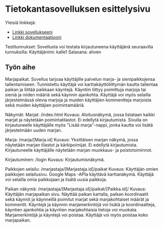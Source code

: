 # Tietokantasovelluksen esittelysivu

Yleisiä linkkejä:

* [Linkki sovellukseeni](http://mkotola.users.cs.helsinki.fi/marjapaikat/)
* [Linkki dokumentaatiooni](https://github.com/mikkokotola/Marjapaikat/blob/master/doc/dokumentaatio.pdf)

Testitunnukset:
Sovellusta voi testata kirjautuneena käyttäjänä seuraavilla tunnuksilla:
Käyttäjänimi: kalle1
Salasana: ahven

## Työn aihe

Marjapaikat. Sovellus tarjoaa käyttäjille palvelun marja- ja sienipaikkojensa
tallentamiseen. Tunnistettu käyttäjä voi karttakäyttöliittymän kautta
tallentaa paikan ja liittää paikkaan käyntejä. Käyntiin liittyy poimittuja
marjoja tai sieniä ja niiden määriä sekä käynnin ajankohta. Käyttäjä voi myös
selailla järjestelmässä olevia marjoja ja muiden käyttäjien kommentteja
marjoista sekä muiden käyttäjien poimintamääriä.

Näkymät:
Marjat:
/index.html
Kuvaus: Aloitusnäkymä, jossa listataan kaikki marjat ja näytetään poimintatilastot. Ei edellytä kirjautumista. Sivulla on kirjautuneelle käyttäjälle myös "Lisää marja"-nappi, jonka kautta voi lisätä järjestelmään uuden marjan.

Marja:
/marja/[Marja.id]
Kuvaus: Yksittäisen marjan näkymä, jossa näytetään marjan tilastot ja kärkipoimijat. Ei edellytä kirjautumista. Kirjautuneelle käyttäjälle näytetään marjan muokkaus- ja poistotoiminnot.

Kirjautuminen:
/login
Kuvaus: Kirjautumisnäkymä.

Paikkojen selailu:
/marjastaja/[Marjastaja.id]/paikat
Kuvaus: Käyttäjän omien paikkojen selailusivu. Google Maps -APIa käyttävä karttanäkymä. Käyttäjä voi selailla omia paikkojaan ja lisätä uusia paikkoja.

Paikan näkymä:
/marjastaja/[Marjastaja.id]/paikat/[Paikka.id]/
Kuvaus: Käyttäjän marjapaikan sivu. Näyttää paikan kartalla, paikan koordinaatit sekä käynnit ja käynneillä poimitut marjat sekä marjakohtaiset määrät ja kommentit. Käyntejä ja käynnin marjamerkintöjä voi lisätä ja koordinaatteja, käyntien ajankohtia ja käyntien marjakohtaisia tietoja voi muokata. Marjamerkintöjä ja käyntejä voi poistaa. Käyttäjä voi myös poistaa koko marjapaikan. 
